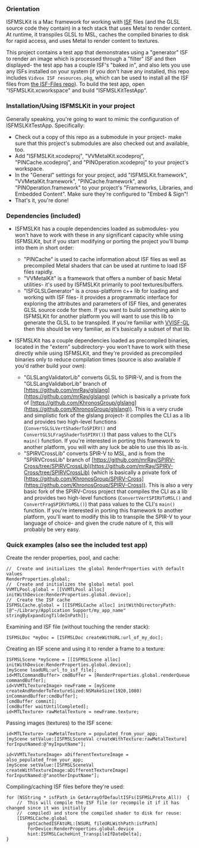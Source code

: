 ### Orientation

ISFMSLKit is a Mac framework for working with [ISF](https://github.com/mrRay/ISF_Spec/?tab=readme-ov-file) files (and the GLSL source code they contain) in a tech stack that uses Metal to render content.  At runtime, it transpiles GLSL to MSL, caches the compiled binaries to disk for rapid access, and uses Metal to render content to textures.

This project contains a test app that demonstrates using a "generator" ISF to render an image which is processed through a "filter" ISF and then displayed- the test app has a couple ISF's "baked in", and also lets you use any ISFs installed on your system (if you don't have any installed, this repo includes `Vidvox ISF resources.pkg`, which can be used to install all the ISF files from [the ISF-Files repo](https://github.com/Vidvox/ISF-Files)).  To build the test app, open "ISFMSLKit.xcworkspace" and build "ISFMSLKitTestApp".

### Installation/Using ISFMSLKit in your project

Generally speaking, you're going to want to mimic the configuration of ISFMSLKitTestApp.  Specifically:
- Check out a copy of this repo as a submodule in your project- make sure that this project's submodules are also checked out and available, too.
- Add "ISFMSLKit.xcodeproj", "VVMetalKit.xcodeproj", "PINCache.xcodeproj", and "PINOperation.xcodeproj" to your project's workspace.
- In the "General" settings for your project, add "ISFMSLKit.framework", "VVMetalKit.framework", "PINCache.framework", and "PINOperation.framework" to your project's "Frameworks, Libraries, and Embedded Content".  Make sure they're configured to "Embed & Sign"!
- That's it, you're done!

### Dependencies (included)

- ISFMSLKit has a couple dependencies loaded as submodules- you won't have to work with these in any significant capacity while using ISFMSLKit, but if you start modifying or porting the project you'll bump into them in short order:
	- "PINCache" is used to cache information about ISF files as well as precompiled Metal shaders that can be used at runtime to load ISF files rapidly.
	- "VVMetalKit" is a framework that offers a number of basic Metal utilities- it's used by ISFMSLKit primarily to pool textures/buffers.
	- "ISFGLSLGenerator" is a cross-platform c++ lib for loading and working with ISF files- it provides a programmatic interface for exploring the attributes and parameters of ISF files, and generates GLSL source code for them.  If you want to build something akin to ISFMSLKit for another platform you will want to use this lib to generate the GLSL to be transpiled.  If you're familiar with [VVISF-GL](https://github.com/mrRay/VVISF-GL) then this should be very familiar, as it's basically a subset of that lib.

- ISFMSLKit has a couple dependencies loaded as precompiled binaries, located in the "extern" subdirectory- you won't have to work with these directly while using ISFMSLKit, and they're provided as precompiled binaries only to reduce compilation times (source is also available if you'd rather build your own):
	- "GLSLangValidatorLib" converts GLSL to SPIR-V, and is from the "GLSLangValidaborLib" branch of [https://github.com/mrRay/glslang](https://github.com/mrRay/glslang) (which is basically a private fork of [https://github.com/KhronosGroup/glslang](https://github.com/KhronosGroup/glslang)).  This is a very crude and simplistic fork of the glslang project- it compiles the CLI as a lib and provides two high-level functions (`ConvertGLSLVertShaderToSPIRV()` and `ConvertGLSLFragShaderToSPIRV()`) that pass values to the CLI's `main()` function.  If you're interested in porting this framework to another platform, you will with any luck be able to use this lib as-is.
	- "SPIRVCrossLib" converts SPIR-V to MSL, and is from the "SPIRVCrossLib" branch of [https://github.com/mrRay/SPIRV-Cross/tree/SPIRVCrossLib](https://github.com/mrRay/SPIRV-Cross/tree/SPIRVCrossLib) (which is basically a private fork of [https://github.com/KhronosGroup/SPIRV-Cross](https://github.com/KhronosGroup/SPIRV-Cross)).  This is also a very basic fork of the SPIRV-Cross project that compiles the CLI as a lib and provides two high-level functions (`ConvertVertSPIRVToMSL()` and `ConvertFragSPIRVToMSL()`) that pass values to the CLI's `main()` function.  If you're interested in porting this framework to another platform, you'll want to modify this lib to transpile the SPIR-V to your language of choice- and given the crude nature of it, this will probably be very easy.

### Quick examples (also see the included test app)

Create the render properties, pool, and cache:
```objc
//	Create and initializes the global RenderProperties with default values
RenderProperties.global;
//	Create and initializes the global metal pool
VVMTLPool.global = [[VVMTLPool alloc] initWithDevice:RenderProperties.global.device];
//	Create the ISF cache
ISFMSLCache.global = [[ISFMSLCache alloc] initWithDirectoryPath:[@"~/Library/Application Support/my_app_name" stringByExpandingTildeInPath]];
```

Examining and ISF file (without touching the render stack):
```objc
ISFMSLDoc *myDoc = [ISFMSLDoc createWithURL:url_of_my_doc];
```

Creating an ISF scene and using it to render a frame to a texture:
```objc
ISFMSLScene *myScene = [[ISFMSLScene alloc] initWithDevice:RenderProperties.global.device];
[myScene loadURL:url_to_isf_file];
id<MTLCommandBuffer> cmdBuffer = [RenderProperties.global.renderQueue commandBuffer];
id<VVMTLTextureImage> newFrame = [myScene createAndRenderToTextureSized:NSMakeSize(1920,1080) inCommandBuffer:cmdBuffer];
[cmdBuffer commit];
[cmdBuffer waitUntilCompleted];
id<MTLTexture> rawMetalTexture = newFrame.texture;
```

Passing images (textures) to the ISF scene:
```objc
id<MTLTexture> rawMetalTexture = populated_from_your_app;
[myScene setValue:[ISFMSLSceneVal createWithTexture:rawMetalTexture] forInputNamed:@"myInputName"];

id<VVMTLTextureImage> aDifferentTextureImage = also_populated_from_your_app;
[myScene setValue:[ISFMSLSceneVal createWithTextureImage:aDifferentTextureImage] forInputNamed:@"anotherInputName"];
```

Compiling/caching ISF files before they're used:
```objc
for (NSString * isfPath in GetArrayOfDefaultISFs(ISFMSLProto_All))	{
	//	This will compile the ISF file (or recompile it if it has changed since it was initially 
	//	compiled) and store the compiled shader to disk for reuse:
	[ISFMSLCache.global
		getCachedISFAtURL:[NSURL fileURLWithPath:isfPath]
		forDevice:RenderProperties.global.device
		hint:ISFMSLCacheHint_TranspileIfDateDelta];
}
```

